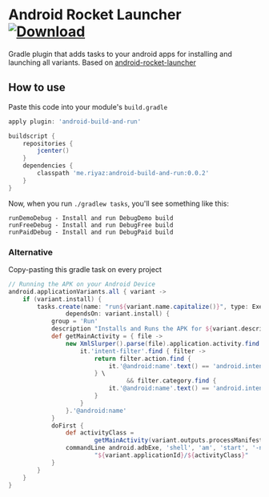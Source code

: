 # Android Rocket Launcher [ ![Download](https://api.bintray.com/packages/riyaz/me.riyaz/android-build-and-run/images/download.svg) ](https://bintray.com/riyaz/me.riyaz/android-build-and-run/_latestVersion)

Gradle plugin that adds tasks to your android apps for installing and launching all variants.
Based on [android-rocket-launcher](https://github.com/cesarferreira/android-rocket-launcher)
## How to use
Paste this code into your module's `build.gradle`

```groovy
apply plugin: 'android-build-and-run'

buildscript {
    repositories {
        jcenter()
    }
    dependencies {
        classpath 'me.riyaz:android-build-and-run:0.0.2'
    }
}
```
Now, when you run `./gradlew tasks`, you'll see something like this:

```
runDemoDebug - Install and run DebugDemo build
runFreeDebug - Install and run DebugFree build
runPaidDebug - Install and run DebugPaid build
```

### Alternative
Copy-pasting this gradle task on every project

```groovy
// Running the APK on your Android Device
android.applicationVariants.all { variant ->
    if (variant.install) {
        tasks.create(name: "run${variant.name.capitalize()}", type: Exec,
                dependsOn: variant.install) {
            group = 'Run'
            description "Installs and Runs the APK for ${variant.description}."
            def getMainActivity = { file ->
                new XmlSlurper().parse(file).application.activity.find {
                    it.'intent-filter'.find { filter ->
                        return filter.action.find {
                            it.'@android:name'.text() == 'android.intent.action.MAIN'
                        } \
                                 && filter.category.find {
                            it.'@android:name'.text() == 'android.intent.category.LAUNCHER'
                        }
                    }
                }.'@android:name'
            }
            doFirst {
                def activityClass =
                        getMainActivity(variant.outputs.processManifest.manifestOutputFile)
                commandLine android.adbExe, 'shell', 'am', 'start', '-n',
                        "${variant.applicationId}/${activityClass}"
            }
        }
    }
}
```
